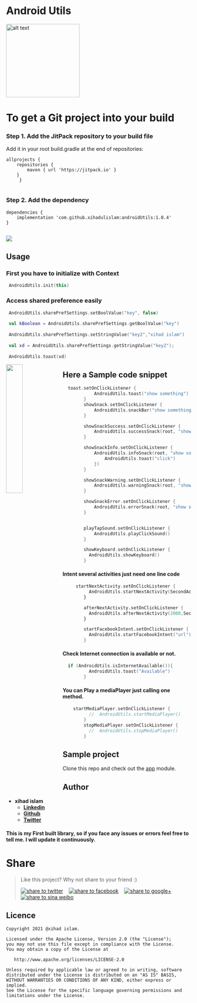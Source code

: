 # Android Utils
<img src="https://github.com/xihadulislam/androidUtils/blob/master/ss/android_utils.png" alt="alt text" style="width:200;height:200">

# To get a Git project into your build

### Step 1. Add the JitPack repository to your build file 

Add it in your root build.gradle at the end of repositories:

``` 
allprojects {
	repositories {
		maven { url 'https://jitpack.io' }
	}
     }
  
```

### Step 2. Add the dependency

``` 
dependencies {
    implementation 'com.github.xihadulislam:androidUtils:1.0.4'
}
  
```
[![](https://jitpack.io/v/xihadulislam/AndroidUtils.svg)](https://jitpack.io/#xihadulislam/AndroidUtils)

## Usage

### First you have to initialize with Context

```kt
 AndroidUtils.init(this)
```

### Access shared preference easily 

```kt
 AndroidUtils.sharePrefSettings.setBoolValue("key", false)
        
 val kBoolean = AndroidUtils.sharePrefSettings.getBoolValue("key")
        
 AndroidUtils.sharePrefSettings.setStringValue("key2","xihad islam")
        
 val xd = AndroidUtils.sharePrefSettings.getStringValue("key2");
        
 AndroidUtils.toast(xd)
```




<img src="https://github.com/xihadulislam/androidUtils/blob/master/ss/wp.jpeg" align="left" width="30%">

## Here a Sample code snippet

```kt
  toast.setOnClickListener {
            AndroidUtils.toast("show something")
        }
        showSnack.setOnClickListener {
            AndroidUtils.snackBar("show something")
        }

        showSnackSuccess.setOnClickListener {
            AndroidUtils.successSnack(root, "show something")
        }

        showSnackInfo.setOnClickListener {
            AndroidUtils.infoSnack(root, "show something", Gravity.BOTTOM, fun() {
                AndroidUtils.toast("click")
            })
        }

        showSnackWarning.setOnClickListener {
            AndroidUtils.warningSnack(root, "show something")
        }

        showSnackError.setOnClickListener {
            AndroidUtils.errorSnack(root, "show something")
        }


        playTapSound.setOnClickListener {
            AndroidUtils.playClickSound()
        }

        showKeyboard.setOnClickListener {
          AndroidUtils.showKeyboard()
        }

```


#### Intent several activities just need one line code

```kt
     startNextActivity.setOnClickListener {
          AndroidUtils.startNextActivity(SecondActivity::class.java)
        }

        afterNextActivity.setOnClickListener {
          AndroidUtils.afterNextActivity(2000,SecondActivity::class.java)
        }

        startFacebookIntent.setOnClickListener {
          AndroidUtils.startFacebookIntent("url")
        }
```


#### Check Internet connection is available or not.

```kt
  if (AndroidUtils.isInternetAvailable()){
          AndroidUtils.toast("Available")
        }
```


#### You can Play a mediaPlayer just calling one method.

```kt
    startMediaPlayer.setOnClickListener {
          //  AndroidUtils.startMediaPlayer()
        }
        stopMediaPlayer.setOnClickListener {
          //  AndroidUtils.stopMediaPlayer()
        }

```






## Sample project
Clone this repo and check out the [app](https://github.com/xihadulislam/androidUtils/blob/master/app) module.

## Author

* **xihad islam**
    * **[Linkedin](https://www.linkedin.com/in/xihad-islam-315417185/)**
    * **[Github](https://github.com/xihadulislam)**
    * **[Twitter](https://twitter.com/islamxihad)**
    
 #### This is my First built library, so if you face any issues or errors feel free to tell me. I will update it continuously.


# Share  
> Like this project? Why not share to your friend :)  
>   
> <a href="https://twitter.com/intent/tweet?text=Look%20at%20this%20nice%20project,%20a%20of%20Android%20Utils%20app.%20Made%20by%20@xihadulislam%20Url%20https://github.com/xihadulislam/androidUtils" target="_blank" title="share to twitter" style="width:100%"><img src="http://i.imgur.com/GlSWEr7.png" title="share to twitter"/></a>&nbsp;&nbsp;&nbsp;&nbsp;<a href="https://www.facebook.com/sharer/sharer.php?u=https://github.com/xihadulislam/androidUtils" target="_blank" title="share to facebook" style="width:100%"><img src="http://i.imgur.com/0evE2QJ.png" title="share to facebook"/></a>&nbsp;&nbsp;&nbsp;&nbsp;<a href="https://plus.google.com/share?url=https://github.com/xihadulislam/androidUtils" target="_blank" title="share to google+" style="width:100%"><img src="http://i.imgur.com/zvDBPqj.png" title="share to google+"/></a>&nbsp;&nbsp;&nbsp;&nbsp;<a href="http://service.weibo.com/share/share.php?searchPic=false&title=Android Utils &url=https://github.com/xihadulislam/androidUtils&utm_content=share_button&utm_campaign=post_show&utm_medium=github&utm_source=weibo" target="_blank" title="share to sina weibo" style="width:100%"><img src="http://i.imgur.com/pH9q4qu.png" title="share to sina weibo"/></a>



## Licence
```
Copyright 2021 @xihad islam.

Licensed under the Apache License, Version 2.0 (the "License");
you may not use this file except in compliance with the License.
You may obtain a copy of the License at

   http://www.apache.org/licenses/LICENSE-2.0

Unless required by applicable law or agreed to in writing, software
distributed under the License is distributed on an "AS IS" BASIS,
WITHOUT WARRANTIES OR CONDITIONS OF ANY KIND, either express or implied.
See the License for the specific language governing permissions and
limitations under the License.
```


